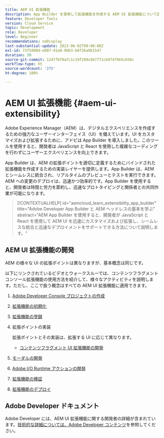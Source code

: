 ```yaml
---
title: AEM UI 拡張機能
description: App Builder を使用して拡張機能を作成する AEM UI 拡張機能について説明します。
feature: Developer Tools
version: Cloud Service
topic: Development
role: Developer
level: Beginner
recommendations: noDisplay
last-substantial-update: 2023-06-02T00:00:00Z
exl-id: 73f5d90d-e007-41a0-9bb3-b8f36a9b1547
duration: 50
source-git-commit: 12d7f8f0afc1c19f289c847771cb9f4f965c650c
workflow-type: ht
source-wordcount: '275'
ht-degree: 100%

---
```


# AEM UI 拡張機能 {#aem-ui-extensibility}

Adobe Experience Manager（AEM）は、デジタルエクスペリエンスを作成するための強力なユーザーインターフェイス（UI）を備えています。UI をカスタマイズおよび拡張するために、アドビは App Builder を導入しました。このツールを使用すると、開発者は JavaScript と React を使用した複雑なコーディングを行わずにユーザーエクスペリエンスを向上できます。

App Builder は、AEM の拡張ポイントを適切に定義するためにバインドされた拡張機能を作成するための実装レイヤーを提供します。App Builder は、AEM とシームレスに統合され、リアルタイムのプレビューとテストを実行できます。AEM への変更のデプロイは、迅速かつ効率的です。App Builder を使用すると、開発者は時間と労力を節約し、迅速なプロトタイピングと関係者との共同作業が可能になります。

>[!CONTEXTUALHELP]
>id="aemcloud_learn_extensibility_app_builder"
>title="Adobe Developer App Builder と AEM ヘッドレスの基本を学ぶ"
>abstract="AEM App Builder を使用すると、開発者が JavaScript と React を使用して AEM UI を迅速にカスタマイズおよび拡張し、シームレスな統合と迅速なデプロイメントをサポートできる方法について説明します。"

## AEM UI 拡張機能の開発

AEM の様々な UI の拡張ポイントは異なりますが、基本概念は同じです。

以下にリンクされているビデオとウォークスルーでは、コンテンツフラグメントコンソール拡張機能の使用方法を紹介して、様々なアクティビティを説明します。ただし、ここで扱う概念はすべての AEM UI 拡張機能に適用できます。

1. [Adobe Developer Console プロジェクトの作成](./adobe-developer-console-project.md)
1. [拡張機能の初期化](./app-initialization.md)
1. [拡張機能の登録](./extension-registration.md)
1. 拡張ポイントの実装

   拡張ポイントとその実装は、拡張する UI に応じて異なります。

   + [コンテンツフラグメント UI 拡張機能の開発](./content-fragments/overview.md)

1. [モーダルの開発](./modal.md)
1. [Adobe I/O Runtime アクションの開発](./runtime-action.md)
1. [拡張機能の検証](./verify.md)
1. [拡張機能のデプロイ](./deploy.md)

## Adobe Developer ドキュメント

Adobe Developer には、AEM UI 拡張機能に関する開発者の詳細が含まれています。[技術的な詳細については、Adobe Developer コンテンツ](https://developer.adobe.com/uix/docs/)を参照してください。
